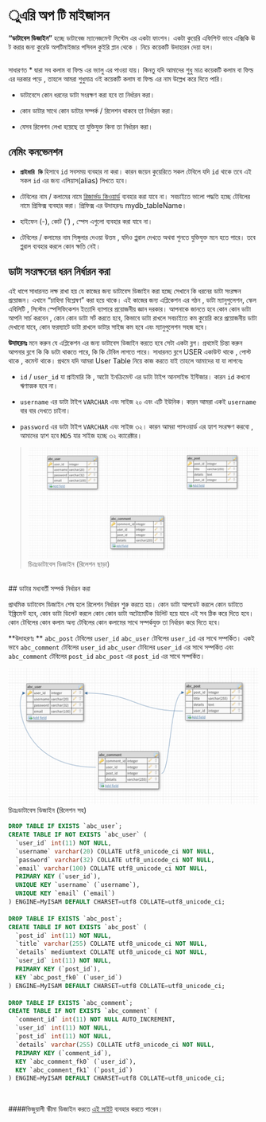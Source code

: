 ﻿# ুএরি অপ টি মাইজাসন 

**“ডাটাবেস ডিজাইন”** হচ্ছে ডাটাবেজ ম্যানেজমেন্ট সিস্টেম এর একটা ফাংশন। একটা কুয়েরি এফিশিন্ট ভাবে এক্সিকি ঊ ট করার জন্য কুরেউ অপটিমাইজার পসিবল কুইরি প্লান থেকে । 
নিচে কয়েকটি উদাহারন দেয়া হল। 

```

```

সাধারণত * দ্বারা সব কলাম বা ফিল্ড এর ভ্যালু এর পাওয়া যায়। কিনতু যদি আমাদের শুধু মাত্র কয়েকটি কলাম বা ফিল্ড এর দরকার পড়ে , তাহলে আমরা শুধুমাত্র ওই কয়েকটি কলাম বা ফিল্ড এর নাম
উল্লেখ করে দিতে পারি। 

* ডাটাবেসে কোন ধরনের ডাটা সংরক্ষণ করা হবে তা নির্ধারন করা।

* কোন ডাটার সাথে কোন ডাটার সম্পর্ক / রিলেশন থাকবে তা নির্ধারন করা।

* যেসব রিলেশন লেখা হয়েছে তা যুক্তিযুক্ত কিনা তা নির্ধারন করা।

## নেমিং কনভেনশন
* **`প্রাইমারি কি`** হিসাবে `id` সবসময় ব্যবহার না করা। কারন জয়েন কুয়েরিতে সকল টেবিলে যদি `id` থাকে তবে এই সকল `id` এর জন্য এলিয়াস(alias) লিখতে হবে।

* টেবিলের নাম / কলামের নামে [রিজার্ভড কিওয়ার্ড](reserved-keyword.md) ব্যবহার করা যাবে না। সবচাইতে ভালো পদ্ধতি হচ্ছে টেবিলের নামে প্রিফিক্স ব্যবহার করা। প্রিফিক্স এর উদাহরনঃ mydb_tableName। 

* হাইফেন (-), কোট (‘) , স্পেস এগুলো ব্যবহার করা যাবে না।

* টেবিলের / কলামের নাম সিঙ্গুলার দেওয়া উত্তম , যদিও প্লুরাল দেখতে অথবা শুনতে যুক্তিযুক্ত মনে হতে পারে। তবে প্লুরাল ব্যবহার করলে কোন ক্ষতি নেই।


## ডাটা সংরক্ষনের ধরন নির্ধারন করা

এই ধাপে সাধারনত লক্ষ রাখা হয় যে কাজের জন্য  ডাটাবেস ডিজাইন করা হচ্ছে সেখানে কি ধরনের ডাটা সংরক্ষন প্রয়োজন। এখানে “চাহিদা বিশ্লেষণ” করা হয়ে থাকে। এই কাজের জন্য এপ্লিকেশন এর গঠন , ডাটা ম্যানুপুলেশন, স্কেল এবিলিটি , সিস্টেম স্পেসিফিকেশন ইত্যাদি ব্যাপারে প্রয়োজনীয় জ্ঞান দরকার। আপনাকে জানতে হবে কোন কোন ডাটা আপনি সার্চ করবেন , কোন কোন ডাটা সর্ট করতে হবে, কিভাবে ডাটা রাখলে সবচাইতে কম কুয়েরি করে প্রয়োজনীয় ডাটা দেখানো যাবে, কোন ফরম্যাটে ডাটা রাখলে ডাটার সাইজ কম হবে এবং ম্যানুপুলেশন সহজ হবে।   

**উদাহরনঃ**
মনে করুন যে এপ্লিকেশন এর জন্য ডাটাবেস ডিজাইন করতে হবে সেটা একটা ব্লগ। প্রথমেই চিন্তা করুন আপনার ব্লগে কি কি ডাটা থাকতে পারে, কি কি টেবিল লাগতে পারে। সাধারনত ব্লগে USER একাউন্ট থাকে , পোস্ট থাকে , কমেন্ট থাকে। প্রথমে যদি আমরা User Table নিয়ে কাজ করতে যাই তাহলে আমাদের যা যা লাগবেঃ

 * `id` / `user_id` যা প্রাইমারি কি , আটো ইনক্রিমেন্ট এর ডাটা টাইপ আনসাইন্ড ইন্টিজার। কারন `id` কখনো ঋণাত্মক হবে না।

* `username` এর ডাটা টাইপ `VARCHAR` এবং সাইজ ২০ এবং এটি ইউনিক। কারন আমরা একই `username` বার বার দেখতে চাইনা। 

* `password`  এর ডাটা টাইপ `VARCHAR` এবং সাইজ ৩২। কারন আমরা পাসওয়ার্ড এর হ্যাশ সংরক্ষণ করবো , আমাদের হ্যাশ হবে `MD5` যার সাইজ হচ্ছে ৩২ ক্যারেক্টার। 


> ![](images/1.png)
চিত্রঃডাটাবেস ডিজাইন (রিলেশন ছাড়া)


<br>
## ডাটার মধ্যবর্তী সম্পর্ক নির্ধারন করা

প্রাথমিক ডাটাবেস ডিজাইন শেষ হলে রিলেশন নির্ধারন শুরু করতে হয়। কোন ডাটা আপডেট করলে কোন ডাটাতে ইঙ্ক্রিমেন্ট হবে, কোন ডাটা ডিলেট করলে কোন কোন ডাটা অটোমেটিক ডিলিট হয়ে যাবে এই সব ঠিক করে দিতে হবে। কোন টেবিলের কোন কলাম অন্য টেবিলের কোন কলামের সাথে সম্পর্কযুক্ত তা  নির্ধারন করে দিতে হবে।

**উদাহরণঃ ** `abc_post` টেবিলের `user_id` `abc_user` টেবিলের  `user_id` এর সাথে সম্পর্কিত। একই ভাবে `abc_comment` টেবিলের `user_id` `abc_user` টেবিলের  `user_id` এর সাথে সম্পর্কিত এবং  `abc_comment` টেবিলের `post_id` `abc_post` এর `post_id` এর সাথে সম্পর্কিত।

> 
![](images/2.png)
চিত্রঃডাটাবেস ডিজাইন (রিলেশন সহ)

```sql
DROP TABLE IF EXISTS `abc_user`;
CREATE TABLE IF NOT EXISTS `abc_user` (
  `user_id` int(11) NOT NULL,
  `username` varchar(20) COLLATE utf8_unicode_ci NOT NULL,
  `password` varchar(32) COLLATE utf8_unicode_ci NOT NULL,
  `email` varchar(100) COLLATE utf8_unicode_ci NOT NULL,
  PRIMARY KEY (`user_id`),
  UNIQUE KEY `username` (`username`),
  UNIQUE KEY `email` (`email`)
) ENGINE=MyISAM DEFAULT CHARSET=utf8 COLLATE=utf8_unicode_ci;

DROP TABLE IF EXISTS `abc_post`;
CREATE TABLE IF NOT EXISTS `abc_post` (
  `post_id` int(11) NOT NULL,
  `title` varchar(255) COLLATE utf8_unicode_ci NOT NULL,
  `details` mediumtext COLLATE utf8_unicode_ci NOT NULL,
  `user_id` int(11) NOT NULL,
  PRIMARY KEY (`post_id`),
  KEY `abc_post_fk0` (`user_id`)
) ENGINE=MyISAM DEFAULT CHARSET=utf8 COLLATE=utf8_unicode_ci;

DROP TABLE IF EXISTS `abc_comment`;
CREATE TABLE IF NOT EXISTS `abc_comment` (
  `comment_id` int(11) NOT NULL AUTO_INCREMENT,
  `user_id` int(11) NOT NULL,
  `post_id` int(11) NOT NULL,
  `details` varchar(255) COLLATE utf8_unicode_ci NOT NULL,
  PRIMARY KEY (`comment_id`),
  KEY `abc_comment_fk0` (`user_id`),
  KEY `abc_comment_fk1` (`post_id`)
) ENGINE=MyISAM DEFAULT CHARSET=utf8 COLLATE=utf8_unicode_ci;
```
<br>

####ভিজুয়ালী স্কীমা ডিজাইন করতে [এই সাইট](http://dbdesigner.net/) ব্যবহার করতে পারেন।